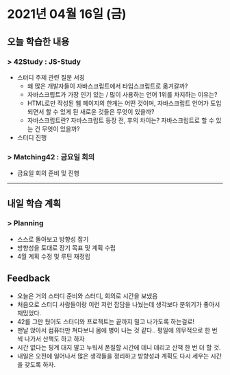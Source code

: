 # 2021년 04월 16일 (금) 

## 오늘 학습한 내용

### > 42Study : JS-Study 

- 스터디 주제 관련 질문 서칭
  - 왜 많은 개발자들이 자바스크립트에서 타입스크립트로 옮겨갈까?
  - 자바스크립트가 가장 인기 있는 / 많이 사용하는 언어 1위를 차지하는 이유는?
  - HTML로만 작성된 웹 페이지의 한계는 어떤 것이며, 자바스크립트 언어가 도입되면서 할 수 있게 된 새로운 것들은 무엇이 있을까?
  - 자바스크립트란? 자바스크립트 등장 전, 후의 차이는? 자바스크립트로 할 수 있는 건 무엇이 있을까?
- 스터디 진행

### > Matching42 : 금요일 회의

- 금요일 회의 준비 및 진행

---

## 내일 학습 계획

### > Planning

- 스스로 돌아보고 방향성 잡기
- 방향성을 토대로 장기 목표 및 계획 수립
- 4월 계획 수정 및 루틴 재정립

## Feedback

- 오늘은 거의 스터디 준비와 스터디, 회의로 시간을 보냈음
- 처음으로 스터디 사람들이랑 이런 저런 잡담을 나눴는데 생각보다 분위기가 좋아서 재밌었다.
- 42를 그만 뒀어도 스터디와 프로젝트는 끝까지 밀고 나가도록 하는걸로!
- 맨날 앉아서 컴퓨터만 쳐다보니 몸에 병이 나는 것 같다.. 평일에 의무적으로 한 번씩 나가서 산책도 하고 하자
- 시간 없다는 핑계 대지 말고 누워서 폰질할 시간에 데니 데리고 산책 한 번 더 할 것.
- 내일은 오전에 일어나서 많은 생각들을 정리하고 방향성과 계획도 다시 세우는 시간을 갖도록 하자.

